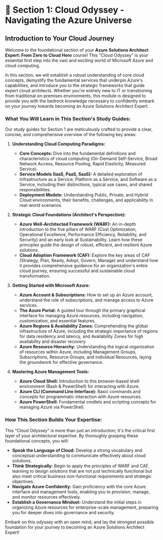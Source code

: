 # 🚀 Section 1: Cloud Odyssey - Navigating the Azure Universe

## Introduction to Your Cloud Journey

Welcome to the foundational section of your **Azure Solutions Architect Expert: From Zero to Cloud Hero** course! This "Cloud Odyssey" is your essential first step into the vast and exciting world of Microsoft Azure and cloud computing.

In this section, we will establish a robust understanding of core cloud concepts, demystify the fundamental services that underpin Azure's capabilities, and introduce you to the strategic frameworks that guide expert cloud architects. Whether you're entirely new to IT or transitioning from traditional on-premises environments, this module is designed to provide you with the bedrock knowledge necessary to confidently embark on your journey towards becoming an Azure Solutions Architect Expert.

### What You Will Learn in This Section's Study Guides:

Our study guides for Section 1 are meticulously crafted to provide a clear, concise, and comprehensive overview of the following key areas:

1.  **Understanding Cloud Computing Paradigms:**
    * **Core Concepts:** Dive into the fundamental definitions and characteristics of cloud computing (On-Demand Self-Service, Broad Network Access, Resource Pooling, Rapid Elasticity, Measured Service).
    * **Service Models (IaaS, PaaS, SaaS):** A detailed exploration of Infrastructure as a Service, Platform as a Service, and Software as a Service, including their distinctions, typical use cases, and shared responsibilities.
    * **Deployment Models:** Understanding Public, Private, and Hybrid Cloud environments, their benefits, challenges, and applicability in real-world scenarios.

2.  **Strategic Cloud Foundations (Architect's Perspective):**
    * **Azure Well-Architected Framework (WARF):** An in-depth introduction to the five pillars of WARF (Cost Optimization, Operational Excellence, Performance Efficiency, Reliability, and Security) and an early look at Sustainability. Learn how these principles guide the design of robust, efficient, and resilient Azure solutions.
    * **Cloud Adoption Framework (CAF):** Explore the key areas of CAF (Strategy, Plan, Ready, Adopt, Govern, Manage) and understand how it provides comprehensive guidance for an organization's entire cloud journey, ensuring successful and sustainable cloud transformation.

3.  **Getting Started with Microsoft Azure:**
    * **Azure Account & Subscriptions:** How to set up an Azure account, understand the role of subscriptions, and manage access to Azure services.
    * **The Azure Portal:** A guided tour through the primary graphical interface for managing Azure resources, including navigation, customization, and essential features.
    * **Azure Regions & Availability Zones:** Comprehending the global infrastructure of Azure, including the strategic importance of regions for data residency and latency, and Availability Zones for high availability and disaster recovery.
    * **Azure Resource Hierarchy:** Understanding the logical organization of resources within Azure, including Management Groups, Subscriptions, Resource Groups, and individual Resources, laying the groundwork for effective governance.

4.  **Mastering Azure Management Tools:**
    * **Azure Cloud Shell:** Introduction to this browser-based shell environment (Bash & PowerShell) for interacting with Azure.
    * **Azure CLI (Command Line Interface):** Basic commands and concepts for programmatic interaction with Azure resources.
    * **Azure PowerShell:** Fundamental cmdlets and scripting concepts for managing Azure via PowerShell.

### How This Section Builds Your Expertise:

This "Cloud Odyssey" is more than just an introduction; it's the critical first layer of your architectural expertise. By thoroughly grasping these foundational concepts, you will:

* **Speak the Language of Cloud:** Develop a strong vocabulary and conceptual understanding to communicate effectively about cloud solutions.
* **Think Strategically:** Begin to apply the principles of WARF and CAF, learning to design solutions that are not just technically functional but also meet critical business non-functional requirements and strategic objectives.
* **Navigate Azure Confidently:** Gain proficiency with the core Azure interface and management tools, enabling you to provision, manage, and monitor resources effectively.
* **Establish a Governance Mindset:** Understand the initial steps in organizing Azure resources for enterprise-scale management, preparing you for deeper dives into governance and security.

Embark on this odyssey with an open mind, and lay the strongest possible foundation for your journey to becoming an Azure Solutions Architect Expert!
```